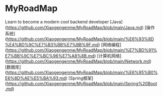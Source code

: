# MyRoadMap
Learn to become a modern cool backend developer
\[Java](https://github.com/Xiaogengenme/MyRoadMap/blob/main/Java.md)
\[操作系统](https://github.com/Xiaogengenme/MyRoadMap/blob/main/%E6%93%8D%E4%BD%9C%E7%B3%BB%E7%BB%9F.md)
\[网络编程](https://github.com/Xiaogengenme/MyRoadMap/blob/main/%E7%BD%91%E7%BB%9C%E7%BC%96%E7%A8%8B.md)
\[计算机网络](https://github.com/Xiaogengenme/MyRoadMap/blob/main/Network.md)
\[数据库](https://github.com/Xiaogengenme/MyRoadMap/blob/main/%E6%95%B0%E6%8D%AE%E5%BA%93.md)
\[Spring框架](https://github.com/Xiaogengenme/MyRoadMap/blob/main/Spring%20Boot.md)

